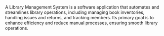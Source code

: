 A Library Management System is a software application that automates and streamlines library operations, including managing book inventories, handling issues and returns, and tracking members.
Its primary goal is to enhance efficiency and reduce manual processes, ensuring smooth library operations.
